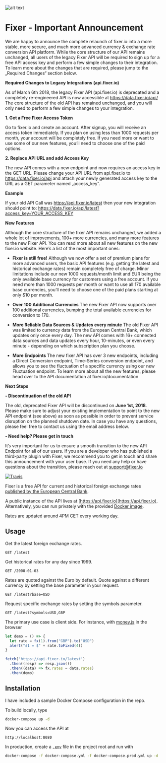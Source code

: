 ![alt text](https://github.com/fixerAPI/fixer/blob/master/warning.png?raw=true)

# Fixer -  Important Announcement

We are happy to announce the complete relaunch of fixer.io into a more stable, more secure, and much more advanced currency & exchange rate conversion API platform. While the core structure of our API remains unchanged, all users of the legacy Fixer API will be required to sign up for a free API access key and perform a few simple changes to their integration. To learn more about the changes that are required, please jump to the „Required Changes“ section below.

**Required Changes to Legacy Integrations (api.fixer.io)**

As of March 6th 2018, the legacy Fixer API (api.fixer.io) is deprecated and a completely re-engineered API is now accessible at https://data.fixer.io/api/ The core structure of the old API has remained unchanged, and you will only need to perform a few simple changes to your integration.

**1. Get a Free Fixer Access Token**

Go to fixer.io and create an account. After signup, you will receive an access token immediately. If you plan on using less than 1000 requests per month, your account will be completely free. If you need more or want to use some of our new features, you’ll need to choose one of the paid options.

**2. Replace API URL and add Access Key**

The new API comes with a new endpoint and now requires an access key in the GET URL. Please change your API URL from api.fixer.io to https://data.fixer.io/api and attach your newly generated access key to the URL as a GET parameter named „access_key“. 

**Example**

If your old API Call was https://api.fixer.io/latest then your new integration should point to: https://data.fixer.io/api/latest?access_key=YOUR_ACCESS_KEY 

**New Features**

Although the core structure of the fixer API remains unchanged, we added a whole lot of improvements, 100+ more currencies, and many more features to the new Fixer API. You can read more about all new features on the new fixer.io website. Here’s a list of the most important ones:

- **Fixer is still free!**
Although we now offer a set of premium plans for more advanced users, the basic API features (e.g. getting the latest and historical exchange rates) remain completely free of charge. Minor limitations include our new 1000 requests/month limit and EUR being the only available base currency for customers using a free account. If you need more than 1000 requests per month or want to use all 170 available base currencies, you’ll need to choose one of the paid plans starting at only $10 per month.

- **Over 100 Additional Currencies**
The new Fixer API now supports over 100 additional currencies, bumping the total available currencies for conversion to 170.

- **More Reliable Data Sources & Updates every minute**
The old Fixer API was limited to currency data from the European Central Bank, which updates only once every day. The new API comes with 16+ connected data sources and data updates every hour, 10-minutes, or even every minute - depending on which subscription plan you choose.

- **More Endpoints**
The new fixer API has over 3 new endpoints, including a Direct Conversion endpoint, Time-Series conversion endpoint, and allows you to see the fluctuation of a specific currency using our new Fluctuation endpoint. To learn more about all the new features, please head over to the API documentation at fixer.io/documentation 

**Next Steps**

**- Discontinuation of the old API**

The old, deprecated Fixer API will be discontinued on **June 1st, 2018**. Please make sure to adjust your existing implementation to point to the new API endpoint (see above) as soon as possible in order to prevent service disruption on the planned shutdown date. In case you have any questions, please feel free to contact us using the email address below. 

**- Need help? Please get in touch**

It’s very important for us to ensure a smooth transition to the new API Endpoint for all of our users. If you are a developer who has published a third-party plugin with Fixer, we recommend you to get in touch and share this announcement with your user base. If you need any help or have questions about the transition, please reach out at support@fixer.io 
 


[![Travis](https://travis-ci.org/hakanensari/fixer.svg)](https://travis-ci.org/hakanensari/fixer)

Fixer is a free API for current and historical foreign exchange rates [published by the European Central Bank](https://www.ecb.europa.eu/stats/policy_and_exchange_rates/euro_reference_exchange_rates/html/index.en.html).

A public instance of the API lives at [https://api.fixer.io](https://api.fixer.io). Alternatively, you can run  privately with the provided [Docker image](https://hub.docker.com/r/hakanensari/fixer/).

Rates are updated around 4PM CET every working day.

## Usage

Get the latest foreign exchange rates.

```http
GET /latest
```

Get historical rates for any day since 1999.

```http
GET /2000-01-03
```

Rates are quoted against the Euro by default. Quote against a different currency by setting the base parameter in your request.

```http
GET /latest?base=USD
```

Request specific exchange rates by setting the symbols parameter.

```http
GET /latest?symbols=USD,GBP
```

The primary use case is client side. For instance, with [money.js](https://openexchangerates.github.io/money.js/) in the browser

```js
let demo = () => {
  let rate = fx(1).from("GBP").to("USD")
  alert("£1 = $" + rate.toFixed(4))
}

fetch('https://api.fixer.io/latest')
  .then((resp) => resp.json())
  .then((data) => fx.rates = data.rates)
  .then(demo)
```

## Installation

I have included a sample Docker Compose configuration in the repo.

To build locally, type

```bash
docker-compose up -d
```

Now you can access the API at

```
http://localhost:8080
```

In production, create a [`.env`](.env.example) file in the project root and run with

```bash
docker-compose -f docker-compose.yml -f docker-compose.prod.yml up -d
```
